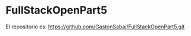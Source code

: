 # FullStackOpenPart5

El repositorio es:
    https://github.com/GastonSabaj/FullStackOpenPart5.git
```sh